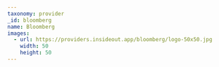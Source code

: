 ```yaml
---
taxonomy: provider
_id: bloomberg
name: Bloomberg
images:
  - url: https://providers.insideout.app/bloomberg/logo-50x50.jpg
    width: 50
    height: 50
---
```

